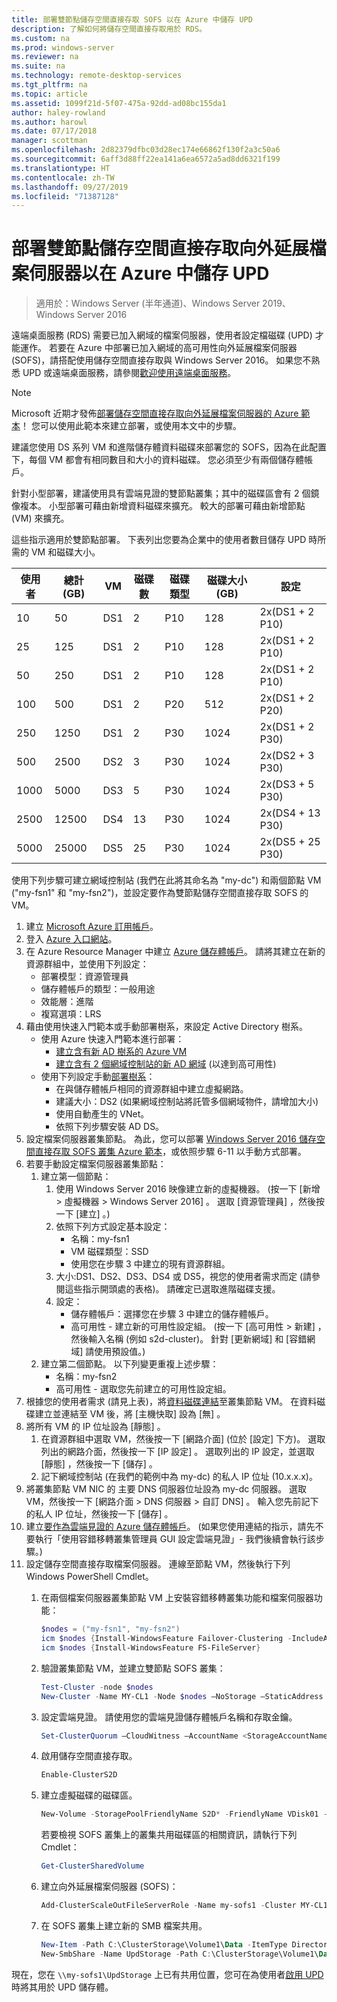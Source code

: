 ```yaml
---
title: 部署雙節點儲存空間直接存取 SOFS 以在 Azure 中儲存 UPD
description: 了解如何將儲存空間直接存取用於 RDS。
ms.custom: na
ms.prod: windows-server
ms.reviewer: na
ms.suite: na
ms.technology: remote-desktop-services
ms.tgt_pltfrm: na
ms.topic: article
ms.assetid: 1099f21d-5f07-475a-92dd-ad08bc155da1
author: haley-rowland
ms.author: harowl
ms.date: 07/17/2018
manager: scottman
ms.openlocfilehash: 2d82379dfbc03d28ec174e66862f130f2a3c50a6
ms.sourcegitcommit: 6aff3d88ff22ea141a6ea6572a5ad8dd6321f199
ms.translationtype: HT
ms.contentlocale: zh-TW
ms.lasthandoff: 09/27/2019
ms.locfileid: "71387128"
---
```

# <a name="deploy-a-two-node-storage-spaces-direct-scale-out-file-server-for-upd-storage-in-azure"></a>部署雙節點儲存空間直接存取向外延展檔案伺服器以在 Azure 中儲存 UPD

>適用於：Windows Server (半年通道)、Windows Server 2019、Windows Server 2016

遠端桌面服務 (RDS) 需要已加入網域的檔案伺服器，使用者設定檔磁碟 (UPD) 才能運作。 若要在 Azure 中部署已加入網域的高可用性向外延展檔案伺服器 (SOFS)，請搭配使用儲存空間直接存取與 Windows Server 2016。 如果您不熟悉 UPD 或遠端桌面服務，請參閱[歡迎使用遠端桌面服務](welcome-to-rds.md)。

> [!NOTE] 
> Microsoft 近期才發佈[部署儲存空間直接存取向外延展檔案伺服器的 Azure 範本](https://azure.microsoft.com/documentation/templates/301-storage-spaces-direct/)！ 您可以使用此範本來建立部署，或使用本文中的步驟。 

建議您使用 DS 系列 VM 和進階儲存體資料磁碟來部署您的 SOFS，因為在此配置下，每個 VM 都會有相同數目和大小的資料磁碟。 您必須至少有兩個儲存體帳戶。 

針對小型部署，建議使用具有雲端見證的雙節點叢集；其中的磁碟區會有 2 個鏡像複本。 小型部署可藉由新增資料磁碟來擴充。 較大的部署可藉由新增節點 (VM) 來擴充。 

這些指示適用於雙節點部署。 下表列出您要為企業中的使用者數目儲存 UPD 時所需的 VM 和磁碟大小。 

| 使用者 | 總計 (GB) | VM | 磁碟數 | 磁碟類型 | 磁碟大小 (GB) | 設定   |
|-------|------------|----|---------|-----------|----------------|-----------------|
| 10    | 50         | DS1 | 2       | P10       | 128            | 2x(DS1 + 2 P10)  |
| 25    | 125        | DS1 | 2       | P10       | 128            | 2x(DS1 + 2 P10)  |
| 50    | 250        | DS1 | 2       | P10       | 128            | 2x(DS1 + 2 P10)  |
| 100   | 500        | DS1 | 2       | P20       | 512            | 2x(DS1 + 2 P20)  |
| 250   | 1250       | DS1 | 2       | P30       | 1024           | 2x(DS1 + 2 P30)  |
| 500   | 2500       | DS2 | 3       | P30       | 1024           | 2x(DS2 + 3 P30)  |
| 1000  | 5000       | DS3 | 5       | P30       | 1024           | 2x(DS3 + 5 P30)  |
| 2500  | 12500      | DS4 | 13      | P30       | 1024           | 2x(DS4 + 13 P30) |
| 5000  | 25000      | DS5 | 25      | P30       | 1024           | 2x(DS5 + 25 P30) | 

使用下列步驟可建立網域控制站 (我們在此將其命名為 "my-dc") 和兩個節點 VM ("my-fsn1" 和 "my-fsn2")，並設定要作為雙節點儲存空間直接存取 SOFS 的 VM。

1. 建立 [Microsoft Azure 訂用帳戶](https://azure.microsoft.com)。
2. 登入 [Azure 入口網站](https://ms.portal.azure.com)。
3. 在 Azure Resource Manager 中建立 [Azure 儲存體帳戶](https://azure.microsoft.com/documentation/articles/storage-create-storage-account/#create-a-storage-account)。 請將其建立在新的資源群組中，並使用下列設定：
   - 部署模型：資源管理員
   - 儲存體帳戶的類型：一般用途
   - 效能層：進階
   - 複寫選項：LRS
4. 藉由使用快速入門範本或手動部署樹系，來設定 Active Directory 樹系。 
   - 使用 Azure 快速入門範本進行部署：
      - [建立含有新 AD 樹系的 Azure VM](https://azure.microsoft.com/documentation/templates/active-directory-new-domain/)
      - [建立含有 2 個網域控制站的新 AD 網域](https://azure.microsoft.com/documentation/templates/active-directory-new-domain-ha-2-dc/) (以達到高可用性)
   - 使用下列設定手動[部署樹系](https://azure.microsoft.com/documentation/articles/active-directory-new-forest-virtual-machine/)：
      - 在與儲存體帳戶相同的資源群組中建立虛擬網路。
      - 建議大小：DS2 (如果網域控制站將託管多個網域物件，請增加大小)
      - 使用自動產生的 VNet。
      - 依照下列步驟安裝 AD DS。
5. 設定檔案伺服器叢集節點。 為此，您可以部署 [Windows Server 2016 儲存空間直接存取 SOFS 叢集 Azure 範本](https://azure.microsoft.com/resources/templates/301-storage-spaces-direct/)，或依照步驟 6-11 以手動方式部署。
6. 若要手動設定檔案伺服器叢集節點：
   1. 建立第一個節點： 
      1. 使用 Windows Server 2016 映像建立新的虛擬機器。 (按一下 [新增 > 虛擬機器 > Windows Server 2016]  。 選取 [資源管理員]  ，然後按一下 [建立]  。)
      2. 依照下列方式設定基本設定：
         - 名稱：my-fsn1
         - VM 磁碟類型：SSD
         - 使用您在步驟 3 中建立的現有資源群組。 
      3. 大小:DS1、DS2、DS3、DS4 或 DS5，視您的使用者需求而定 (請參閱這些指示開頭處的表格)。 請確定已選取進階磁碟支援。
      4. 設定： 
         - 儲存體帳戶：選擇您在步驟 3 中建立的儲存體帳戶。
         - 高可用性 - 建立新的可用性設定組。 (按一下 [高可用性 > 新建]  ，然後輸入名稱 (例如 s2d-cluster)。 針對 [更新網域]  和 [容錯網域]  請使用預設值。)
   2. 建立第二個節點。 以下列變更重複上述步驟：
      - 名稱：my-fsn2
      - 高可用性 - 選取您先前建立的可用性設定組。  
7. 根據您的使用者需求 (請見上表)，將[資料磁碟連結](https://azure.microsoft.com/documentation/articles/virtual-machines-windows-attach-disk-portal/)至叢集節點 VM。 在資料磁碟建立並連結至 VM 後，將 [主機快取]  設為 [無]  。
8. 將所有 VM 的 IP 位址設為 [靜態]  。 
   1. 在資源群組中選取 VM，然後按一下 [網路介面]  (位於 [設定]  下方)。 選取列出的網路介面，然後按一下 [IP 設定]  。 選取列出的 IP 設定，並選取 [靜態]  ，然後按一下 [儲存]  。
   2. 記下網域控制站 (在我們的範例中為 my-dc) 的私人 IP 位址 (10.x.x.x)。
9. 將叢集節點 VM NIC 的 主要 DNS 伺服器位址設為 my-dc 伺服器。 選取 VM，然後按一下 [網路介面 > DNS 伺服器 > 自訂 DNS]  。 輸入您先前記下的私人 IP 位址，然後按一下 [儲存]  。
10. 建立[要作為雲端見證的 Azure 儲存體帳戶](https://docs.microsoft.com/windows-server/failover-clustering/deploy-cloud-witness)。 (如果您使用連結的指示，請先不要執行「使用容錯移轉叢集管理員 GUI 設定雲端見證」- 我們後續會執行該步驟。)
11. 設定儲存空間直接存取檔案伺服器。 連線至節點 VM，然後執行下列 Windows PowerShell Cmdlet。
    1. 在兩個檔案伺服器叢集節點 VM 上安裝容錯移轉叢集功能和檔案伺服器功能：

       ```powershell
       $nodes = ("my-fsn1", "my-fsn2")
       icm $nodes {Install-WindowsFeature Failover-Clustering -IncludeAllSubFeature -IncludeManagementTools} 
       icm $nodes {Install-WindowsFeature FS-FileServer} 
       ```
    2. 驗證叢集節點 VM，並建立雙節點 SOFS 叢集：

       ```powershell
       Test-Cluster -node $nodes
       New-Cluster -Name MY-CL1 -Node $nodes –NoStorage –StaticAddress [new address within your addr space]
       ``` 
    3. 設定雲端見證。 請使用您的雲端見證儲存體帳戶名稱和存取金鑰。

       ```powershell
       Set-ClusterQuorum –CloudWitness –AccountName <StorageAccountName> -AccessKey <StorageAccountAccessKey> 
       ```
    4. 啟用儲存空間直接存取。

       ```powershell
       Enable-ClusterS2D 
       ```
      
    5. 建立虛擬磁碟的磁碟區。

       ```powershell
       New-Volume -StoragePoolFriendlyName S2D* -FriendlyName VDisk01 -FileSystem CSVFS_REFS -Size 120GB 
       ```
       若要檢視 SOFS 叢集上的叢集共用磁碟區的相關資訊，請執行下列 Cmdlet：

       ```powershell
       Get-ClusterSharedVolume
       ```
   
    6. 建立向外延展檔案伺服器 (SOFS)：

       ```powershell
       Add-ClusterScaleOutFileServerRole -Name my-sofs1 -Cluster MY-CL1
       ```

    7. 在 SOFS 叢集上建立新的 SMB 檔案共用。

       ```powershell
       New-Item -Path C:\ClusterStorage\Volume1\Data -ItemType Directory
       New-SmbShare -Name UpdStorage -Path C:\ClusterStorage\Volume1\Data
       ```

現在，您在 `\\my-sofs1\UpdStorage` 上已有共用位置，您可在為使用者[啟用 UPD](https://social.technet.microsoft.com/wiki/contents/articles/15304.installing-and-configuring-user-profile-disks-upd-in-windows-server-2012.aspx)時將其用於 UPD 儲存體。 
